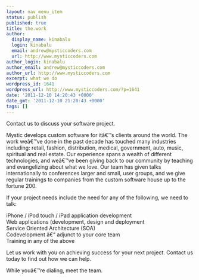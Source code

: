 ```yaml
---
layout: nav_menu_item
status: publish
published: true
title: the.work
author:
  display_name: kinabalu
  login: kinabalu
  email: andrew@mysticcoders.com
  url: http://www.mysticcoders.com
author_login: kinabalu
author_email: andrew@mysticcoders.com
author_url: http://www.mysticcoders.com
excerpt: what we do
wordpress_id: 1641
wordpress_url: http://www.mysticcoders.com/?p=1641
date: '2011-12-10 14:20:43 +0000'
date_gmt: '2011-12-10 21:20:43 +0000'
tags: []
---
```

<p>Contact us to discuss your software project.</p>
<p>Mystic develops custom software for itâ€™s clients around the world.  The work weâ€™ve done in the past decade has touched many industries including: retail, fashion, distribution, medical, government, auto, music, spiritual and real estate.  Our experience spans a wealth of different technologies, and weâ€™ve been giving back to our community by teaching and evangelizing about what we love.  Our team has given talks internationally to conferences larger and small, user groups, and we give regular trainings to companies from the custom software house up to the fortune 200.</p>
<p>If your project needs include the need for any of the following, we need to talk:</p>
<p>  iPhone / iPod touch / iPad application development<br />
  Web applications (development, design and deployment<br />
  Service Oriented Architecture (SOA)<br />
  Codevelopment â€“ adjunct to your core team<br />
  Training in any of the above</p>
<p>Let us work with you on achieving success for your next project.  Contact us today to find out how we can help.</p>
<p>While youâ€™re dialing, meet the team.</p>
